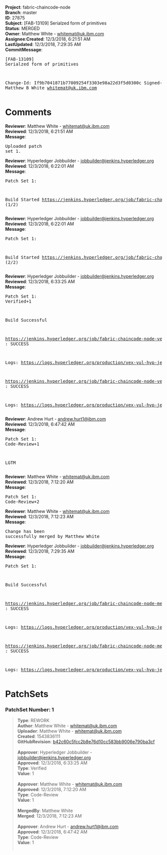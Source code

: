 <strong>Project</strong>: fabric-chaincode-node</br><strong>Branch</strong>: master<br><strong>ID</strong>: 27875<br><strong>Subject</strong>: [FAB-13109] Serialzed form of primitives<br><strong>Status</strong>: MERGED<br><strong>Owner</strong>: Matthew White - whitemat@uk.ibm.com<br><strong>Assignee</strong>:<strong>Created</strong>: 12/3/2018, 6:21:51 AM<br><strong>LastUpdated</strong>: 12/3/2018, 7:29:35 AM<br><strong>CommitMessage</strong>:<br><pre>[FAB-13109] Serialzed form of primitives

Change-Id: If9b7041871b77009254f3303e98a22d3f5d0300c
Signed-off-by: Matthew B White <whitemat@uk.ibm.com>
</pre><h1>Comments</h1><strong>Reviewer</strong>: Matthew White - whitemat@uk.ibm.com<br><strong>Reviewed</strong>: 12/3/2018, 6:21:51 AM<br><strong>Message</strong>: <pre>Uploaded patch set 1.</pre><strong>Reviewer</strong>: Hyperledger Jobbuilder - jobbuilder@jenkins.hyperledger.org<br><strong>Reviewed</strong>: 12/3/2018, 6:22:01 AM<br><strong>Message</strong>: <pre>Patch Set 1:

Build Started https://jenkins.hyperledger.org/job/fabric-chaincode-node-verify-s390x/107/ (1/2)</pre><strong>Reviewer</strong>: Hyperledger Jobbuilder - jobbuilder@jenkins.hyperledger.org<br><strong>Reviewed</strong>: 12/3/2018, 6:22:01 AM<br><strong>Message</strong>: <pre>Patch Set 1:

Build Started https://jenkins.hyperledger.org/job/fabric-chaincode-node-verify-x86_64/107/ (2/2)</pre><strong>Reviewer</strong>: Hyperledger Jobbuilder - jobbuilder@jenkins.hyperledger.org<br><strong>Reviewed</strong>: 12/3/2018, 6:33:25 AM<br><strong>Message</strong>: <pre>Patch Set 1: Verified+1

Build Successful 

https://jenkins.hyperledger.org/job/fabric-chaincode-node-verify-s390x/107/ : SUCCESS

Logs: https://logs.hyperledger.org/production/vex-yul-hyp-jenkins-3/fabric-chaincode-node-verify-s390x/107

https://jenkins.hyperledger.org/job/fabric-chaincode-node-verify-x86_64/107/ : SUCCESS

Logs: https://logs.hyperledger.org/production/vex-yul-hyp-jenkins-3/fabric-chaincode-node-verify-x86_64/107</pre><strong>Reviewer</strong>: Andrew Hurt - andrew.hurt1@ibm.com<br><strong>Reviewed</strong>: 12/3/2018, 6:47:42 AM<br><strong>Message</strong>: <pre>Patch Set 1: Code-Review+1

LGTM</pre><strong>Reviewer</strong>: Matthew White - whitemat@uk.ibm.com<br><strong>Reviewed</strong>: 12/3/2018, 7:12:20 AM<br><strong>Message</strong>: <pre>Patch Set 1: Code-Review+2</pre><strong>Reviewer</strong>: Matthew White - whitemat@uk.ibm.com<br><strong>Reviewed</strong>: 12/3/2018, 7:12:23 AM<br><strong>Message</strong>: <pre>Change has been successfully merged by Matthew White</pre><strong>Reviewer</strong>: Hyperledger Jobbuilder - jobbuilder@jenkins.hyperledger.org<br><strong>Reviewed</strong>: 12/3/2018, 7:29:35 AM<br><strong>Message</strong>: <pre>Patch Set 1:

Build Successful 

https://jenkins.hyperledger.org/job/fabric-chaincode-node-merge-s390x/26/ : SUCCESS

Logs: https://logs.hyperledger.org/production/vex-yul-hyp-jenkins-3/fabric-chaincode-node-merge-s390x/26

https://jenkins.hyperledger.org/job/fabric-chaincode-node-merge-x86_64/24/ : SUCCESS

Logs: https://logs.hyperledger.org/production/vex-yul-hyp-jenkins-3/fabric-chaincode-node-merge-x86_64/24</pre><h1>PatchSets</h1><h3>PatchSet Number: 1</h3><blockquote><strong>Type</strong>: REWORK<br><strong>Author</strong>: Matthew White - whitemat@uk.ibm.com<br><strong>Uploader</strong>: Matthew White - whitemat@uk.ibm.com<br><strong>Created</strong>: 1543836111<br><strong>GitHubRevision</strong>: [b42c60c5fcc2b8e76d10cc583bb9006e790ba3cf](https://github.com/hyperledger/fabric-chaincode-node/commit/b42c60c5fcc2b8e76d10cc583bb9006e790ba3cf)<br><br><strong>Approver</strong>: Hyperledger Jobbuilder - jobbuilder@jenkins.hyperledger.org<br><strong>Approved</strong>: 12/3/2018, 6:33:25 AM<br><strong>Type</strong>: Verified<br><strong>Value</strong>: 1<br><br><strong>Approver</strong>: Matthew White - whitemat@uk.ibm.com<br><strong>Approved</strong>: 12/3/2018, 7:12:20 AM<br><strong>Type</strong>: Code-Review<br><strong>Value</strong>: 1<br><br><strong>MergedBy</strong>: Matthew White<br><strong>Merged</strong>: 12/3/2018, 7:12:23 AM<br><br><strong>Approver</strong>: Andrew Hurt - andrew.hurt1@ibm.com<br><strong>Approved</strong>: 12/3/2018, 6:47:42 AM<br><strong>Type</strong>: Code-Review<br><strong>Value</strong>: 1<br><br></blockquote>